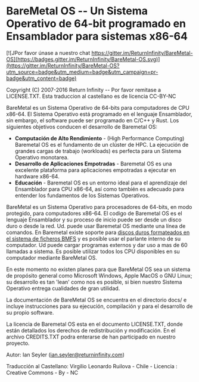 # BareMetal OS -- Un Sistema Operativo de 64-bit programado en Ensamblador para sistemas x86-64 #

[![JPor favor únase a nuestro chat https://gitter.im/ReturnInfinity/BareMetal-OS](https://badges.gitter.im/ReturnInfinity/BareMetal-OS.svg)](https://gitter.im/ReturnInfinity/BareMetal-OS?utm_source=badge&utm_medium=badge&utm_campaign=pr-badge&utm_content=badge)

Copyright (C) 2007-2016 Return Infinity -- Por favor remitase a LICENSE.TXT. Esta traduccion al castellano es de licencia CC-BY-NC

BareMetal es un Sistema Operativo de 64-bits para computadores de CPU x86-64. El Sistema Operativo está programado en el lenguaje Ensamblador, sin embargo, el software puede ser programado en C/C++ y Rust. Los siguientes objetivos conducen el desarrollo de Baremetal OS:

* **Computación de Alto Rendimiento** - (High Performance Computing) Baremetal OS es el fundamento de un clúster de HPC. La ejecución de grandes cargas de trabajo (workloads) es perfecta para un Sistema Operativo monotarea.
* **Desarrollo de Aplicaciones Empotradas** - Baremetal OS es una excelente plataforma para aplicaciones empotradas a ejecutar en hardware x86-64.
* **Educación** - Baremetal OS es un entorno ideal para el aprendizaje del Ensamblador para CPU x86-64, así como también es adecuado para entender los fundamentos de los Sistemas Operativos.

BareMetal es un Sistema Operativo para procesadores de 64-bits, en modo protegido, para computadores x86-64. El codigo de Baremetal OS es el lenguaje Ensamblador y su proceso de inicio puede ser desde un disco duro o desde la red. Ud. puede usar Baremetal OS mediante una línea de comandos. En Baremetal existe soporte para [discos duros formateados en el sistema de ficheros BMFS](https://github.com/ReturnInfinity/BMFS) y es posible usar el parlante interno de su computador. Ud puede cargar programas externos y dar uso a mas de 60 llamadas a sistema. Es posible utilizar todos los CPU disponibles en su computador mediante BareMetal OS.

En este momento no existen planes para que BareMetal OS sea un sistema de propósito general como Microsoft Windows, Apple MacOS o GNU Linux; su desarrollo es tan 'lean' como nos es posible, si bien nuestro Sistema Operativo entrega cualidades de gran utilidad.

La documentación de BareMetal OS se encuentra en el directorio docs/ e incluye instrucciones para su ejecución, compilación y para el desarrollo de su propio software.

La licencia de Baremetal OS esta en el documento LICENSE.TXT, donde están detallados los derechos de redistribución y modificación. En el archivo CREDITS.TXT podra enterarse de han participado en nuestro proyecto.

Autor: Ian Seyler (ian.seyler@returninfinity.com)

Traducción al Castellano: Virgilio Leonardo Ruilova - Chile - Licencia : Creative Commons - By - NC
